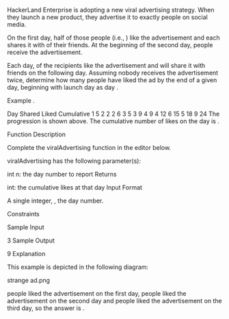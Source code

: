 HackerLand Enterprise is adopting a new viral advertising strategy. When they launch a new product, they advertise it to exactly  people on social media.

On the first day, half of those  people (i.e., ) like the advertisement and each shares it with  of their friends. At the beginning of the second day,  people receive the advertisement.

Each day,  of the recipients like the advertisement and will share it with  friends on the following day. Assuming nobody receives the advertisement twice, determine how many people have liked the ad by the end of a given day, beginning with launch day as day .

Example
.

Day Shared Liked Cumulative
1      5     2       2
2      6     3       5
3      9     4       9
4     12     6      15
5     18     9      24
The progression is shown above. The cumulative number of likes on the  day is .

Function Description

Complete the viralAdvertising function in the editor below.

viralAdvertising has the following parameter(s):

int n: the day number to report
Returns

int: the cumulative likes at that day
Input Format

A single integer, , the day number.

Constraints

Sample Input

3
Sample Output

9
Explanation

This example is depicted in the following diagram:

strange ad.png

 people liked the advertisement on the first day,  people liked the advertisement on the second day and  people liked the advertisement on the third day, so the answer is .